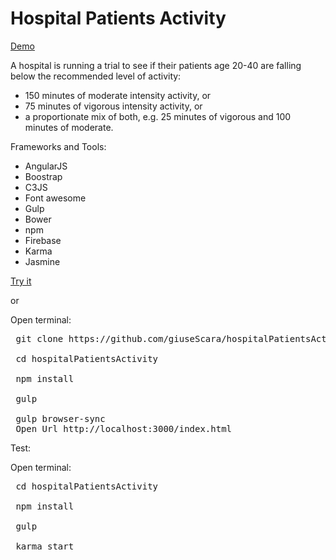 # Hospital Patients Activity

<a href="https://hospital-patients-activity.firebaseapp.com">Demo</a>

A hospital is running a trial to see if their patients age 20-40 are falling below the recommended level of activity:
<ul>
<li>150 minutes of moderate intensity activity, or</li>
<li>75 minutes of vigorous intensity activity, or</li>
<li>a proportionate mix of both, e.g. 25 minutes of vigorous and 100 minutes of moderate.</li>
</ul>


Frameworks and Tools:
- AngularJS
- Boostrap
- C3JS
- Font awesome
- Gulp
- Bower
- npm
- Firebase
- Karma
- Jasmine

<a href="https://hospital-patients-activity.firebaseapp.com/#/patients">Try it</a> 

or

Open terminal:
<pre>
 git clone https://github.com/giuseScara/hospitalPatientsActivity.git<br>
 cd hospitalPatientsActivity <br>
 npm install <br>
 gulp <br>
 gulp browser-sync
 Open Url http://localhost:3000/index.html
</pre>

Test:


Open terminal:
<pre>
 cd hospitalPatientsActivity <br>
 npm install <br>
 gulp <br>
 karma start
</pre>
